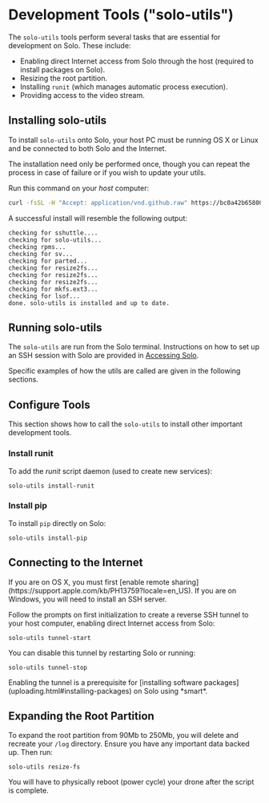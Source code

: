 # Development Tools ("solo-utils")

The `solo-utils` tools perform several tasks that are essential for development on Solo. These include:

* Enabling direct Internet access from Solo through the host (required to install packages on Solo).
* Resizing the root partition.
* Installing `runit` (which manages automatic process execution).
* Providing access to the video stream.


## Installing solo-utils

To install `solo-utils` onto Solo, your host PC must be running OS X or Linux and be connected to both Solo and the Internet. 
<aside class="note">
The installation need only be performed once, though you can repeat the process in case of failure or if you wish to update your utils.
</aside>

Run this command on your *host* computer:

```sh
curl -fsSL -H "Accept: application/vnd.github.raw" https://bc0a42b65800ec0dd4c9127dde0cd6e98eb70012:x-oauth-basic@api.github.com/repos/3drobotics/solodevguide/contents/tools/install-solo-utils.sh | sh
```

A successful install will resemble the following output:

```
checking for sshuttle....
checking for solo-utils...
checking rpms...
checking for sv...
checking for parted...
checking for resize2fs...
checking for resize2fs...
checking for resize2fs...
checking for mkfs.ext3...
checking for lsof...
done. solo-utils is installed and up to date.
```

## Running solo-utils

The `solo-utils` are run from the Solo terminal. Instructions on how to set up an SSH session with Solo are provided in [Accessing Solo](starting-network.html).

Specific examples of how the utils are called are given in the following sections.



## Configure Tools

This section shows how to call the `solo-utils` to install other important development tools. 


### Install runit

To add the *runit* script daemon (used to create new services):

```
solo-utils install-runit
```

### Install pip

To install `pip` directly on Solo:

```
solo-utils install-pip
```

## Connecting to the Internet

<aside class="note">
If you are on OS X, you must first [enable remote sharing](https://support.apple.com/kb/PH13759?locale=en_US). If you are on Windows, you will need to install an SSH server.
</aside>

Follow the prompts on first initialization to create a reverse SSH tunnel to your host computer, enabling direct Internet access from Solo:

```
solo-utils tunnel-start
```

You can disable this tunnel by restarting Solo or running:

```
solo-utils tunnel-stop
```

<aside class="tip">
Enabling the tunnel is a prerequisite for [installing software packages](uploading.html#installing-packages) on Solo using *smart*.
</aside>



## Expanding the Root Partition

To expand the root partition from 90Mb to 250Mb, you will delete and recreate your `/log` directory. Ensure you have any important data backed up. Then run:

```
solo-utils resize-fs
```

You will have to physically reboot (power cycle) your drone after the script is complete.
